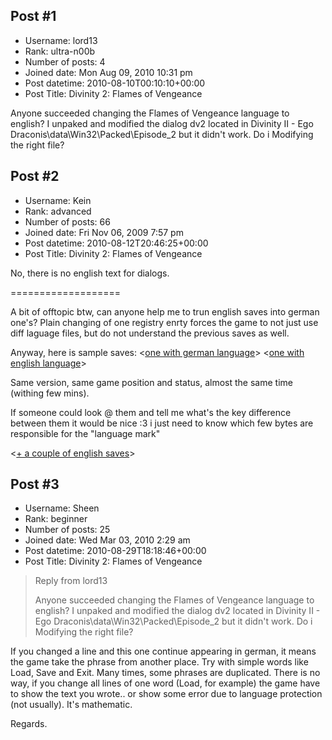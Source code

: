 ## Post #1
- Username: lord13
- Rank: ultra-n00b
- Number of posts: 4
- Joined date: Mon Aug 09, 2010 10:31 pm
- Post datetime: 2010-08-10T00:10:10+00:00
- Post Title: Divinity 2: Flames of Vengeance

Anyone succeeded changing the Flames of Vengeance language to english?
I unpaked and modified the dialog dv2 located in Divinity II - Ego Draconis\data\Win32\Packed\Episode_2 but it didn't work.
Do i Modifying the right file?
## Post #2
- Username: Kein
- Rank: advanced
- Number of posts: 66
- Joined date: Fri Nov 06, 2009 7:57 pm
- Post datetime: 2010-08-12T20:46:25+00:00
- Post Title: Divinity 2: Flames of Vengeance

No, there is no english text for dialogs.

===================

A bit of offtopic btw, can anyone help me to trun english saves into german one's? Plain changing of one registry enrty forces the game to not just use diff laguage files, but do not understand the previous saves as well.

Anyway, here is sample saves:
<[one with german language](http://www.sendspace.com/file/kxm5gx)>
<[one with english language](http://www.sendspace.com/file/694q7q)>

Same version, same game position and status, almost the same time (withing few mins).

If someone could look @ them and tell me what's the key difference between them it would be nice :3 i just need to know which few bytes are responsible for the "language mark"

<[+ a couple of english saves](http://www.sendspace.com/file/g6z6zm)>
## Post #3
- Username: Sheen
- Rank: beginner
- Number of posts: 25
- Joined date: Wed Mar 03, 2010 2:29 am
- Post datetime: 2010-08-29T18:18:46+00:00
- Post Title: Divinity 2: Flames of Vengeance

> Reply from lord13
>
> Anyone succeeded changing the Flames of Vengeance language to english?
I unpaked and modified the dialog dv2 located in Divinity II - Ego Draconis\data\Win32\Packed\Episode_2 but it didn't work.
Do i Modifying the right file?

If you changed a line and this one continue appearing in german, it means the game take the phrase from another place. Try with simple words like Load, Save and Exit. Many times, some phrases are duplicated. There is no way, if you change all lines of one word (Load, for example) the game have to show the text you wrote.. or show some error due to language protection (not usually). It's mathematic.

Regards.
